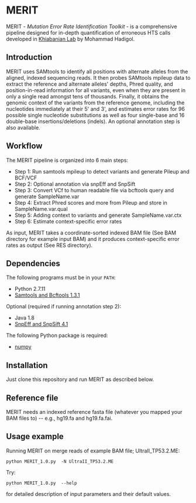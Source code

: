 
# MERIT

MERIT - *Mutation Error Rate Identification Toolkit* - is a comprehensive pipeline designed for in-depth quantification of erroneous HTS calls developed in [Khiabanian Lab](http://khiabanian-lab.org/) by Mohammad Hadigol. 

## Introduction

MERIT uses SAMtools to identify all positions with alternate alleles from the aligned, indexed sequencing reads. It then probes SAMtools mpileup data  to extract the reference and alternate alleles' depths, Phred quality, and position-in-read information for all variants, even when they are present in only a single read amongst tens of thousands. Finally, it obtains the genomic context of the variants from the reference genome, including the nucleotides immediately at their 5' and 3', and estimates error rates for 96 possible single nucleotide substitutions as well as four single-base and 16 double-base insertions/deletions (indels). An optional annotation step is also available. 

## Workflow

The MERIT pipeline is organized into 6 main steps:

- Step 1: Run samtools mpileup to detect variants and generate Pileup and BCF/VCF 
- Step 2: Optional annotation via snpEff and SnpSift 
- Step 3: Convert VCf to human readable file via bcftools query and generate SampleName.var 
- Step 4: Extract Phred scores and more from Pileup and store in SampleName.var.qual 
- Step 5: Adding context to variants and generate SampleName.var.ctx 
- Step 6: Estimate context-specific error rates 

As input, MERIT takes a coordinate-sorted indexed BAM file (See BAM directory for example input BAM) and it produces context-specific error rates as output (See RES directory). 

## Dependencies

The following programs must be in your `PATH`:

- Python 2.7.11
- [Samtools and Bcftools 1.3.1](http://www.htslib.org) 

Optional (required if running annotation step 2):

- Java 1.8
- [SnpEff and SnpSift 4.1](http://snpeff.sourceforge.net) 

The following Python package is required:

- [numpy](http://www.numpy.org)

## Installation

Just clone this repository and run MERIT as described below. 


## Reference file

MERIT needs an indexed reference fasta file (whatever you mapped your BAM files to) -- e.g., hg19.fa and hg19.fa.fai.


## Usage example

Running MERIT on merge reads of example BAM file; UltraII_TP53.2.ME:

```
python MERIT_1.0.py  -N UltraII_TP53.2.ME
```

Try:

```
python MERIT_1.0.py  --help
```

for detailed description of input parameters and their default values. 


